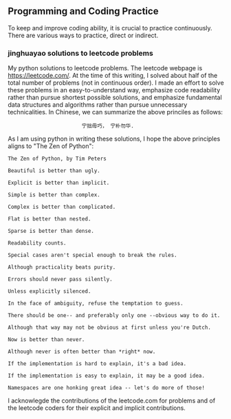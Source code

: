 ## Programming and Coding Practice

To keep and improve coding ability, it is crucial to practice continuously. There are various ways to practice, direct or indirect.

### jinghuayao solutions to leetcode problems

My python solutions to leetcode problems. The leetcode webpage is https://leetcode.com/.
At the time of this writing, I solved about half of the total number of problems (not
in continuous order). I made an effort to solve these problems in an easy-to-understand way, emphasize code 
readability rather than pursue shortest possible solutions, and emphasize fundamental data structures
and algorithms rather than pursue unnecessary technicalities. In Chinese, we can summarize the above princiles as follows:

                            宁拙毋巧， 宁朴勿华.

As I am using python in writing these solutions, I hope the above
principles aligns to "The Zen of Python":

```
The Zen of Python, by Tim Peters

Beautiful is better than ugly.

Explicit is better than implicit.

Simple is better than complex.

Complex is better than complicated.

Flat is better than nested.

Sparse is better than dense.

Readability counts.

Special cases aren't special enough to break the rules.

Although practicality beats purity.

Errors should never pass silently.

Unless explicitly silenced.

In the face of ambiguity, refuse the temptation to guess.

There should be one-- and preferably only one --obvious way to do it.

Although that way may not be obvious at first unless you're Dutch.

Now is better than never.

Although never is often better than *right* now.

If the implementation is hard to explain, it's a bad idea.

If the implementation is easy to explain, it may be a good idea.

Namespaces are one honking great idea -- let's do more of those!
```

I acknowlegde the contributions of the leetcode.com for problems and of 
the leetcode coders for their explicit and implicit contributions.
